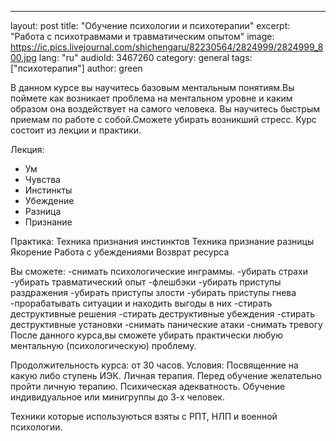 ---
layout: post
title:  "Обучение психологии и психотерапии"
excerpt: "Работа с психотравмами и травматическим опытом"
image: https://ic.pics.livejournal.com/shichengaru/82230564/2824999/2824999_800.jpg
lang: "ru"
audioId: 3467260
category: general
tags: ["психотерапия"]
author: green

В данном курсе вы научитесь базовым ментальным  понятиям.Вы поймете как возникает проблема на ментальном уровне и каким образом она воздействует на самого человека.
Вы научитесь быстрым приемам по работе с собой.Сможете убирать возникший стресс.
Курс состоит из лекции и практики.

Лекция:
- Ум
- Чувства
- Инстинкты
- Убеждение
- Разница
- Признание
 
Практика: 
Техника признания инстинктов
Техника признание разницы
Якорение
Работа с убеждениями
Возврат ресурса

 Вы сможете:
-снимать психологические инграммы.
-убирать страхи 
-убирать травматический опыт
-флешбэки
-убирать приступы раздражения
-убирать приступы злости
-убирать приступы гнева
-прорабатывать ситуации и находить  выгоды в них
-стирать деструктивные решения
-стирать деструктивные убеждения
-стирать деструктивные установки
-снимать панические атаки
-снимать тревогу
После данного курса,вы сможете убирать практически любую ментальную (психологическую) проблему.

 Продолжительность курса:  от 30 часов.
Условия:
Посвященние на какую либо ступень ИЭК.
Личная терапия.
Перед обучение желательно пройти личную терапию.
Психическая адекватность.
Обучение индивидуальное или минигруппы до 3-х человек.

Техники которые используються взяты с РПТ, НЛП и военной психологии.
